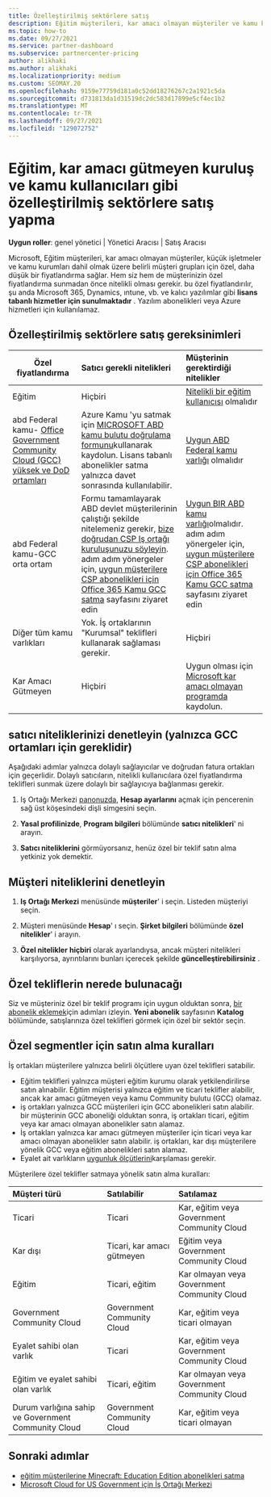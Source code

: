 ```yaml
---
title: Özelleştirilmiş sektörlere satış
description: Eğitim müşterileri, kar amacı olmayan müşteriler ve kamu kullanıcıları dahil olmak üzere, Microsoft 'un belirli müşteri grupları için özel, azaltılan fiyatlar hakkında bilgi edinin.
ms.topic: how-to
ms.date: 09/27/2021
ms.service: partner-dashboard
ms.subservice: partnercenter-pricing
author: alikhaki
ms.author: alikhaki
ms.localizationpriority: medium
ms.custom: SEOMAY.20
ms.openlocfilehash: 9159e77759d181a0c52dd18276267c2a1921c5da
ms.sourcegitcommit: d731813da1d31519dc2dc583d17899e5cf4ec1b2
ms.translationtype: MT
ms.contentlocale: tr-TR
ms.lasthandoff: 09/27/2021
ms.locfileid: "129072752"
---
```

# <a name="sell-to-specialized-industries-like-education-non-profit-and-government-users"></a>Eğitim, kar amacı gütmeyen kuruluş ve kamu kullanıcıları gibi özelleştirilmiş sektörlere satış yapma

**Uygun roller**: genel yönetici | Yönetici Aracısı | Satış Aracısı

Microsoft, Eğitim müşterileri, kar amacı olmayan müşteriler, küçük işletmeler ve kamu kurumları dahil olmak üzere belirli müşteri grupları için özel, daha düşük bir fiyatlandırma sağlar. Hem siz hem de müşterinizin özel fiyatlandırma sunmadan önce nitelikli olması gerekir. bu özel fiyatlandırılır, şu anda Microsoft 365, Dynamics, ıntune, vb. ve kalıcı yazılımlar gibi **lisans tabanlı hizmetler için sunulmaktadır** . Yazılım abonelikleri veya Azure hizmetleri için kullanılamaz.

## <a name="requirements-to-sell-to-specialized-industries"></a>Özelleştirilmiş sektörlere satış gereksinimleri

|**Özel fiyatlandırma**   |**Satıcı gerekli nitelikleri**   |**Müşterinin gerektirdiği nitelikler**   |
|----------------------------|:---------------------------------|:------------------------------------------|
|Eğitim   |Hiçbiri   | [Nitelikli bir eğitim kullanıcısı](https://www.microsoftvolumelicensing.com/DocumentSearch.aspx?Mode=3&DocumentTypeId=7) olmalıdır   |
| abd Federal kamu- [Office Government Community Cloud (GCC) yüksek ve DoD ortamları](/office365/servicedescriptions/office-365-platform-service-description/office-365-us-government/gcc-high-and-dod)    |Azure Kamu 'yu satmak için [MICROSOFT ABD kamu bulutu doğrulama formunu](https://azuregov.microsoft.com/csp)kullanarak kaydolun. Lisans tabanlı abonelikler satma yalnızca davet sonrasında kullanılabilir.|   [Uygun ABD Federal kamu varlığı](https://azure.microsoft.com/global-infrastructure/government/how-to-buy/) olmalıdır |
| abd Federal kamu-GCC orta ortam | Formu tamamlayarak ABD devlet müşterilerinin çalıştığı şekilde nitelemeniz gerekir, [bize doğrudan CSP Iş ortağı kuruluşunuzu söyleyin](https://www.microsoft.com/microsoft-365/government/eligibility-validation?ReqType=CSPPartner&rtc=1). adım adım yönergeler için, [uygun müşterilere CSP abonelikleri için Office 365 Kamu GCC satma](./csp-gcc-overview.md) sayfasını ziyaret edin | [Uygun BIR ABD kamu varlığı](https://www.microsoft.com/microsoft-365/government/eligibility-validation?rtc=1)olmalıdır. adım adım yönergeler için, [uygun müşterilere CSP abonelikleri için Office 365 Kamu GCC satma](./csp-gcc-overview.md) sayfasını ziyaret edin  |
| Diğer tüm kamu varlıkları | Yok. İş ortaklarının "Kurumsal" teklifleri kullanarak sağlaması gerekir. | Hiçbiri
Kar Amacı Gütmeyen  |Hiçbiri|Uygun olması için [Microsoft kar amacı olmayan programda](https://nonprofit.microsoft.com/#/register) kaydolun.   |

## <a name="check-your-reseller-qualifications-only-needed-for-gcc-environments"></a>satıcı niteliklerinizi denetleyin (yalnızca GCC ortamları için gereklidir)

Aşağıdaki adımlar yalnızca dolaylı sağlayıcılar ve doğrudan fatura ortakları için geçerlidir. Dolaylı satıcıların, nitelikli kullanıcılara özel fiyatlandırma teklifleri sunmak üzere dolaylı bir sağlayıcıya bağlanması gerekir.

1. Iş Ortağı Merkezi [panonuzda](https://partner.microsoft.com/dashboard), **Hesap ayarlarını** açmak için pencerenin sağ üst köşesindeki dişli simgesini seçin.

2. **Yasal profilinizde**, **Program bilgileri** bölümünde **satıcı nitelikleri**' ni arayın.

3. **Satıcı niteliklerini** görmüyorsanız, henüz özel bir teklif satın alma yetkiniz yok demektir.

## <a name="check-the-customer-qualifications"></a>Müşteri niteliklerini denetleyin

1. **Iş Ortağı Merkezi** menüsünde **müşteriler**' i seçin. Listeden müşteriyi seçin.

2. Müşteri menüsünde **Hesap**' ı seçin. **Şirket bilgileri** bölümünde **özel nitelikler**' i arayın.

3. **Özel nitelikler** **hiçbiri** olarak ayarlandıysa, ancak müşteri nitelikleri karşılıyorsa, ayrıntılarını bunları içerecek şekilde **güncelleştirebilirsiniz** .

## <a name="where-to-find-special-offers"></a>Özel tekliflerin nerede bulunacağı

Siz ve müşteriniz özel bir teklif programı için uygun olduktan sonra, [bir abonelik eklemek](create-a-new-subscription.md)için adımları izleyin. **Yeni abonelik** sayfasının **Katalog** bölümünde, satışlarınıza özel teklifleri görmek için özel bir sektör seçin.

## <a name="purchase-rules-for-special-segments"></a>Özel segmentler için satın alma kuralları

İş ortakları müşterilere yalnızca belirli ölçütlere uyan özel teklifleri satabilir.

- Eğitim teklifleri yalnızca müşteri eğitim kurumu olarak yetkilendirilirse satın alınabilir. Eğitim müşterisi yalnızca eğitim ve ticari teklifler alabilir, ancak kar amacı gütmeyen veya kamu Community bulutu (GCC) olamaz.
- iş ortakları yalnızca GCC müşterileri için GCC abonelikleri satın alabilir. bir müşterinin GCC aboneliği olduktan sonra, iş ortakları ticari, eğitim veya kar amacı olmayan abonelikler satın alamaz.
- İş ortakları yalnızca kar amacı gütmeyen müşteriler için ticari veya kar amacı olmayan abonelikler satın alabilir. iş ortakları, kar dışı müşterilere yönelik GCC veya eğitim abonelikleri satın alamaz.
- Eyalet ait varlıkların [uygunluk ölçütlerini](https://www.microsoft.com/legal/compliance/anticorruption/criteria)karşılaması gerekir.

Müşterilere özel teklifler satmaya yönelik satın alma kuralları:

|**Müşteri türü**   |**Satılabilir**   |**Satılamaz**   |
|:----------------------------|:---------------------------------|:------------------------------------------|
| Ticari |Ticari | Kar, eğitim veya Government Community Cloud |
| Kar dışı |Ticari, kar amacı gütmeyen | Eğitim veya Government Community Cloud |
| Eğitim |Ticari, eğitim | Kar olmayan veya Government Community Cloud |
| Government Community Cloud |Government Community Cloud | Kar, eğitim veya ticari olmayan |
| Eyalet sahibi olan varlık  | Ticari  | Kar, eğitim veya Government Community Cloud  |
| Eğitim ve eyalet sahibi olan varlık | Ticari, eğitim | Kar olmayan veya Government Community Cloud |
| Durum varlığına sahip ve Government Community Cloud | Government Community Cloud | Kar, eğitim veya ticari olmayan |

## <a name="next-steps"></a>Sonraki adımlar

- [eğitim müşterilerine Minecraft: Education Edition abonelikleri satma](minecraft-subscriptions.md)
- [Microsoft Cloud for US Government için İş Ortağı Merkezi](partner-center-for-microsoft-us-govt-cloud.md)